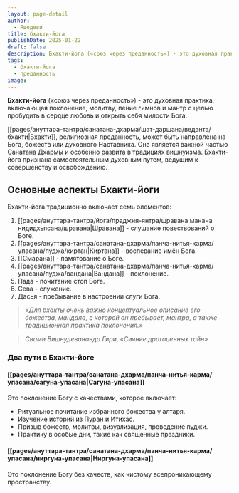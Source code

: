 ```yaml
---
layout: page-detail
author:
  - Яшодеви
title: бхакти-йога
publishDate: 2025-01-22
draft: false
description: Бхакти-йога («союз через преданность») - это духовная практика, включающая поклонение, молитву, пение гимнов и мантр с целью пробудить в сердце любовь и открыть себя милости Бога.
tags:
  - бхакти-йога
  - преданность
image:
---
```

**Бхакти-йога** («союз через преданность») - это духовная практика, включающая поклонение, молитву, пение гимнов и мантр с целью пробудить в сердце любовь и открыть себя милости Бога.  

[[pages/ануттара-тантра/санатана-дхарма/шат-даршана/веданта/бхакти|Бхакти]], религиозная преданность, может быть направлена на Бога, божеств или духовного Наставника. Она является важной частью Санатана Дхармы и особенно развита в традициях вишнуизма. Бхакти-йога признана самостоятельным духовным путем, ведущим к совершенству и освобождению.
## Основные аспекты Бхакти-йоги

Бхакти-йога традиционно включает семь элементов:

1. [[pages/ануттара-тантра/йога/праджня-янтра/шравана манана нидидхьясана/шравана|Шравана]] - слушание повествований о Боге.
2. [[pages/ануттара-тантра/санатана-дхарма/панча-нитья-карма/упасана/пуджа/киртан|Киртана]] - воспевание имён Бога.
3. [[Смарана]] - памятование о Боге.
4. [[pages/ануттара-тантра/санатана-дхарма/панча-нитья-карма/упасана/пуджа/вандана|Вандана]] - поклонение.
5. Пада - почитание стоп Бога.
6. Сева - служение.
7. Дасья - пребывание в настроении слуги Бога.

>*«Для бхакты очень важно концептуальное описание его божества, мандала, в которой он пребывает, мантра, а также традиционная практика поклонения.»*  

>*Свами Вишнудевананда Гири, «Сияние драгоценных тайн»*

### Два пути в Бхакти-йоге

#### [[pages/ануттара-тантра/санатана-дхарма/панча-нитья-карма/упасана/сагуна-упасана|Сагуна-упасана]]  

Это поклонение Богу с качествами, которое включает:

- Ритуальное почитание избранного божества у алтаря.
- Изучение историй из Пуран и Итихас.
- Призыв божеств, молитвы, визуализация, проведение пуджи.
- Практику в особые дни, такие как священные праздники.

#### [[pages/ануттара-тантра/санатана-дхарма/панча-нитья-карма/упасана/ниргуна-упасана|Ниргуна-упасана]]  

Это поклонение Богу без качеств, как чистому всепроникающему пространству.